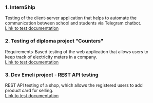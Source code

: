 <h3>1. InternShip</h3>
Testing of the client-server application that helps to automate the communication between school and students via Telegram chatbot.<br>
<a href="https://github.com/NikUrs/NikolayUrsalov/tree/main/INTERNSHIP%20-%20Prog%20Academy">Link to test documentation</a>

<h3>2. Testing of diploma project "Counters"</h3>
Requirements-Based testing of the web application that allows users to keep track of electricity meters in a company. <br>
<a href="https://bit.ly/45luAtv">Link to test documentation</a>

<h3>3. Dev Emeli project - REST API testing</h3>
REST API testing of a shop, which allows the registered users to add product card for selling.<br> <a href="https://github.com/NikUrs/Mykola_Ursalov/tree/8f97ca57f64b0a95df2696547c0f282f75367a95/Dev%20Emeli%20project%20-%20API%20testing">Link to test documentation</a>




